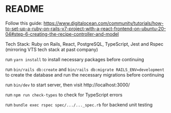 # README
Follow this guide: https://www.digitalocean.com/community/tutorials/how-to-set-up-a-ruby-on-rails-v7-project-with-a-react-frontend-on-ubuntu-20-04#step-6-creating-the-recipe-controller-and-model

Tech Stack: Ruby on Rails, React, PostgreSQL, TypeScript, Jest and Rspec (mirroring VTS tech stack at past company)

run ```yarn install``` to install necessary packages before continuing

run ```bin/rails db:create``` and ```bin/rails db:migrate RAILS_ENV=development``` to create the database and run the necessary migrations before continuing

run ```bin/dev``` to start server, then visit http://localhost:3000/

run ```npm run check-types``` to check for TypeScript errors

run ```bundle exec rspec spec/.../..._spec.rb``` for backend unit testing

